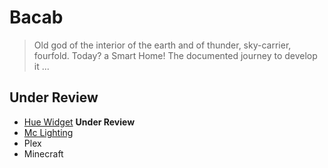 # Bacab

> Old god of the interior of the earth and of thunder, sky-carrier, fourfold. Today? a Smart Home! The documented journey to develop it ...

## Under Review

- [Hue Widget](https://play.google.com/store/apps/details?id=com.apekoppen.huewidget&hl=en) __Under Review__
- [Mc Lighting](https://github.com/toblum/McLighting)
- Plex
- Minecraft

